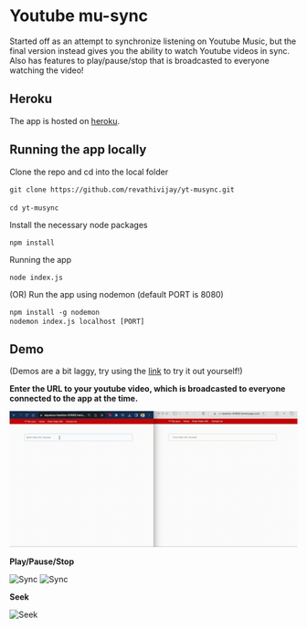 # Youtube mu-sync

Started off as an attempt to synchronize listening on Youtube Music, but the final version instead gives you the ability to watch Youtube videos in sync. Also has features to play/pause/stop that is broadcasted to everyone watching the video!

## Heroku

The app is hosted on [heroku](https://aqueous-bastion-61665.herokuapp.com/).

## Running the app locally

Clone the repo and cd into the local folder

```
git clone https://github.com/revathivijay/yt-musync.git

cd yt-musync
```

Install the necessary node packages

```
npm install
```

Running the app

```
node index.js
```

(OR) Run the app using nodemon (default PORT is 8080)

```
npm install -g nodemon
nodemon index.js localhost [PORT]
```

## Demo

(Demos are a bit laggy, try using the [link](https://aqueous-bastion-61665.herokuapp.com/) to try it out yourself!)

**Enter the URL to your youtube video, which is broadcasted to everyone connected to the app at the time.**

![URL](images/url.gif)

**Play/Pause/Stop**

![Sync](images/demo1.gif) ![Sync](images/demo2.gif)

**Seek**

![Seek](images/seek.gif)
